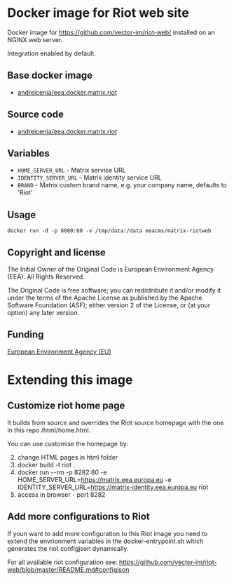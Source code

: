 # Docker image for Riot web site

Docker image for https://github.com/vector-im/riot-web/ installed on an NGINX web server.

Integration enabled by default.


## Base docker image

  - [andreicenja/eea.docker.matrix.riot](https://cloud.docker.com/repository/docker/andreicenja/eea.docker.matrix.riot/)


## Source code

  - [andreicenja/eea.docker.matrix.riot](https://github.com/andreicenja/eea.docker.matrix.riot/)
  

## Variables

* `HOME_SERVER_URL` - Matrix service URL
* `IDENTITY_SERVER_URL` - Matrix identity service URL
* `BRAND` - Matrix custom brand name, e.g. your company name, defaults to 'Riot'

## Usage

```
docker run -d -p 8080:80 -v /tmp/data:/data eeacms/matrix-riotweb
```

## Copyright and license

The Initial Owner of the Original Code is European Environment Agency (EEA).
All Rights Reserved.

The Original Code is free software; you can redistribute it and/or modify
it under the terms of the Apache License as published by the Apache Software Foundation (ASF);
either version 2 of the License, or (at your option) any later version.

## Funding

[European Environment Agency (EU)](http://eea.europa.eu)

# Extending this image

## Customize riot home page

It builds from source and overrides the Riot source homepage with the one in this repo /html/home.html.

You can use customise the homepage by:

2. change HTML pages in html folder
3. docker build -t riot .
4. docker run --rm -p 8282:80 -e HOME_SERVER_URL=https://matrix.eea.europa.eu -e IDENTITY_SERVER_URL=https://matrix-identity.eea.europa.eu riot
5. access in browser - port 8282

## Add more configurations to Riot

If youn want to add more configuration to this Riot image you need to extend the
envrionment variables in the docker-entrypoint.sh which generates the riot 
configjson dynamically. 

For all available riot configuration see:
https://github.com/vector-im/riot-web/blob/master/README.md#configjson
